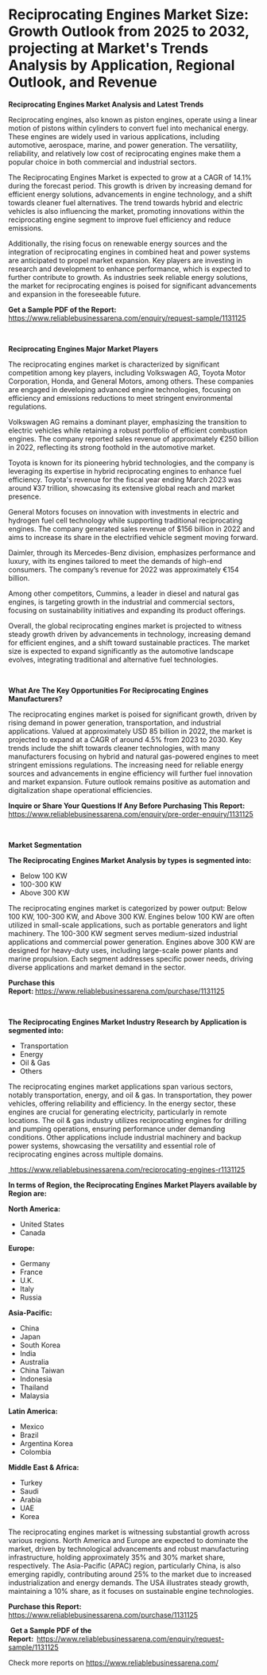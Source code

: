 <p><h1>Reciprocating Engines Market Size: Growth Outlook from 2025 to 2032, projecting at Market's Trends Analysis by Application, Regional Outlook, and Revenue</h1></p><p><strong>Reciprocating Engines Market Analysis and Latest Trends</strong></p>
<p><p>Reciprocating engines, also known as piston engines, operate using a linear motion of pistons within cylinders to convert fuel into mechanical energy. These engines are widely used in various applications, including automotive, aerospace, marine, and power generation. The versatility, reliability, and relatively low cost of reciprocating engines make them a popular choice in both commercial and industrial sectors.</p><p>The Reciprocating Engines Market is expected to grow at a CAGR of 14.1% during the forecast period. This growth is driven by increasing demand for efficient energy solutions, advancements in engine technology, and a shift towards cleaner fuel alternatives. The trend towards hybrid and electric vehicles is also influencing the market, promoting innovations within the reciprocating engine segment to improve fuel efficiency and reduce emissions.</p><p>Additionally, the rising focus on renewable energy sources and the integration of reciprocating engines in combined heat and power systems are anticipated to propel market expansion. Key players are investing in research and development to enhance performance, which is expected to further contribute to growth. As industries seek reliable energy solutions, the market for reciprocating engines is poised for significant advancements and expansion in the foreseeable future.</p></p>
<p><strong>Get a Sample PDF of the Report:&nbsp;</strong> <a href="https://www.reliablebusinessarena.com/enquiry/request-sample/1131125?utm_campaign=2259&utm_medium=2&utm_source=Github&utm_content=ia&utm_term=16022025&utm_id=reciprocating-engines">https://www.reliablebusinessarena.com/enquiry/request-sample/1131125</a></p>
<p>&nbsp;</p>
<p><strong>Reciprocating Engines Major Market Players</strong></p>
<p><p>The reciprocating engines market is characterized by significant competition among key players, including Volkswagen AG, Toyota Motor Corporation, Honda, and General Motors, among others. These companies are engaged in developing advanced engine technologies, focusing on efficiency and emissions reductions to meet stringent environmental regulations.</p><p>Volkswagen AG remains a dominant player, emphasizing the transition to electric vehicles while retaining a robust portfolio of efficient combustion engines. The company reported sales revenue of approximately €250 billion in 2022, reflecting its strong foothold in the automotive market.</p><p>Toyota is known for its pioneering hybrid technologies, and the company is leveraging its expertise in hybrid reciprocating engines to enhance fuel efficiency. Toyota's revenue for the fiscal year ending March 2023 was around ¥37 trillion, showcasing its extensive global reach and market presence.</p><p>General Motors focuses on innovation with investments in electric and hydrogen fuel cell technology while supporting traditional reciprocating engines. The company generated sales revenue of $156 billion in 2022 and aims to increase its share in the electrified vehicle segment moving forward.</p><p>Daimler, through its Mercedes-Benz division, emphasizes performance and luxury, with its engines tailored to meet the demands of high-end consumers. The company’s revenue for 2022 was approximately €154 billion.</p><p>Among other competitors, Cummins, a leader in diesel and natural gas engines, is targeting growth in the industrial and commercial sectors, focusing on sustainability initiatives and expanding its product offerings.</p><p>Overall, the global reciprocating engines market is projected to witness steady growth driven by advancements in technology, increasing demand for efficient engines, and a shift toward sustainable practices. The market size is expected to expand significantly as the automotive landscape evolves, integrating traditional and alternative fuel technologies.</p></p>
<p>&nbsp;</p>
<p><strong>What Are The Key Opportunities For Reciprocating Engines Manufacturers?</strong></p>
<p><p>The reciprocating engines market is poised for significant growth, driven by rising demand in power generation, transportation, and industrial applications. Valued at approximately USD 85 billion in 2022, the market is projected to expand at a CAGR of around 4.5% from 2023 to 2030. Key trends include the shift towards cleaner technologies, with many manufacturers focusing on hybrid and natural gas-powered engines to meet stringent emissions regulations. The increasing need for reliable energy sources and advancements in engine efficiency will further fuel innovation and market expansion. Future outlook remains positive as automation and digitalization shape operational efficiencies.</p></p>
<p><strong>Inquire or Share Your Questions If Any Before Purchasing This Report:</strong> <a href="https://www.reliablebusinessarena.com/enquiry/pre-order-enquiry/1131125?utm_campaign=2259&utm_medium=2&utm_source=Github&utm_content=ia&utm_term=16022025&utm_id=reciprocating-engines">https://www.reliablebusinessarena.com/enquiry/pre-order-enquiry/1131125</a></p>
<p>&nbsp;</p>
<p><strong>Market Segmentation</strong></p>
<p><strong>The Reciprocating Engines Market Analysis by types is segmented into:</strong></p>
<p><ul><li>Below 100 KW</li><li>100-300 KW</li><li>Above 300 KW</li></ul></p>
<p><p>The reciprocating engines market is categorized by power output: Below 100 KW, 100-300 KW, and Above 300 KW. Engines below 100 KW are often utilized in small-scale applications, such as portable generators and light machinery. The 100-300 KW segment serves medium-sized industrial applications and commercial power generation. Engines above 300 KW are designed for heavy-duty uses, including large-scale power plants and marine propulsion. Each segment addresses specific power needs, driving diverse applications and market demand in the sector.</p></p>
<p><strong>Purchase this Report:&nbsp;</strong><a href="https://www.reliablebusinessarena.com/purchase/1131125?utm_campaign=2259&utm_medium=2&utm_source=Github&utm_content=ia&utm_term=16022025&utm_id=reciprocating-engines">https://www.reliablebusinessarena.com/purchase/1131125</a></p>
<p>&nbsp;</p>
<p><strong>The Reciprocating Engines Market Industry Research by Application is segmented into:</strong></p>
<p><ul><li>Transportation</li><li>Energy</li><li>Oil & Gas</li><li>Others</li></ul></p>
<p><p>The reciprocating engines market applications span various sectors, notably transportation, energy, and oil & gas. In transportation, they power vehicles, offering reliability and efficiency. In the energy sector, these engines are crucial for generating electricity, particularly in remote locations. The oil & gas industry utilizes reciprocating engines for drilling and pumping operations, ensuring performance under demanding conditions. Other applications include industrial machinery and backup power systems, showcasing the versatility and essential role of reciprocating engines across multiple domains.</p></p>
<p><a href="https://www.reliablebusinessarena.com/reciprocating-engines-r1131125?utm_campaign=2259&utm_medium=2&utm_source=Github&utm_content=ia&utm_term=16022025&utm_id=reciprocating-engines">&nbsp;https://www.reliablebusinessarena.com/reciprocating-engines-r1131125</a></p>
<p><strong>In terms of Region, the Reciprocating Engines Market Players available by Region are:</strong></p>
<p>
    <p> <strong> North America: </strong>
        <ul>
            <li>United States</li>
            <li>Canada</li>
        </ul>
        </p> 
    <p> <strong> Europe: </strong>
        <ul>
            <li>Germany</li>
            <li>France</li>
            <li>U.K.</li>
            <li>Italy</li>
            <li>Russia</li>
        </ul>
        </p> 
    <p> <strong> Asia-Pacific: </strong>
        <ul>
            <li>China</li>
            <li>Japan</li>
            <li>South Korea</li>
            <li>India</li>
            <li>Australia</li>
            <li>China Taiwan</li>
            <li>Indonesia</li>
            <li>Thailand</li>
            <li>Malaysia</li>
        </ul>
        </p> 
    <p> <strong> Latin America: </strong>
        <ul>
            <li>Mexico</li>
            <li>Brazil</li>
            <li>Argentina Korea</li>
            <li>Colombia</li>
        </ul>
        </p> 
    <p> <strong> Middle East & Africa: </strong>
        <ul>
            <li>Turkey</li>
            <li>Saudi</li>
            <li>Arabia</li>
            <li>UAE</li>
            <li>Korea</li>
        </ul>
    </p>
    </p>
<p><p>The reciprocating engines market is witnessing substantial growth across various regions. North America and Europe are expected to dominate the market, driven by technological advancements and robust manufacturing infrastructure, holding approximately 35% and 30% market share, respectively. The Asia-Pacific (APAC) region, particularly China, is also emerging rapidly, contributing around 25% to the market due to increased industrialization and energy demands. The USA illustrates steady growth, maintaining a 10% share, as it focuses on sustainable engine technologies.</p></p>
<p><strong>Purchase this Report: </strong><a href="https://www.reliablebusinessarena.com/purchase/1131125?utm_campaign=2259&utm_medium=2&utm_source=Github&utm_content=ia&utm_term=16022025&utm_id=reciprocating-engines">https://www.reliablebusinessarena.com/purchase/1131125</a></p>
<p>&nbsp;<strong>Get a Sample PDF of the Report:&nbsp;&nbsp;</strong><a href="https://www.reliablebusinessarena.com/enquiry/request-sample/1131125?utm_campaign=2259&utm_medium=2&utm_source=Github&utm_content=ia&utm_term=16022025&utm_id=reciprocating-engines">https://www.reliablebusinessarena.com/enquiry/request-sample/1131125</a></p>
<p><strong></strong></p>
<p>Check more reports on <a href="https://www.reliablebusinessarena.com/?utm_campaign=2259&utm_medium=2&utm_source=Github&utm_content=ia&utm_term=16022025&utm_id=reciprocating-engines">https://www.reliablebusinessarena.com/</a></p>